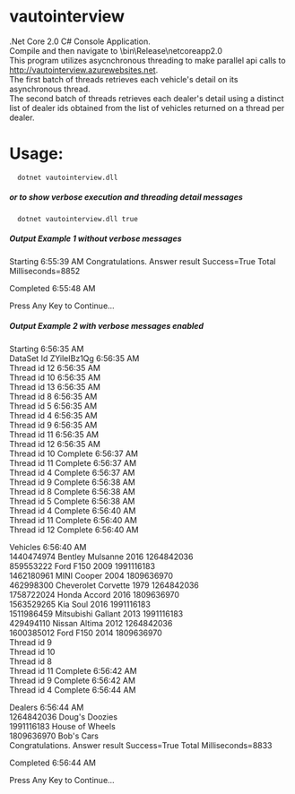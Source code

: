 # vautointerview
.Net Core 2.0 C# Console Application.  
Compile and then navigate to \bin\Release\netcoreapp2.0  
This program utilizes asycnchronous threading to make parallel api calls to http://vautointerview.azurewebsites.net.  
The first batch of threads retrieves each vehicle's detail on its asynchronous thread.  
The second batch of threads retrieves each dealer's detail using a distinct list of dealer ids obtained from the list of vehicles returned on a thread per dealer.
# Usage:
      dotnet vautointerview.dll
##### or to show verbose execution and threading detail messages
      dotnet vautointerview.dll true   
##### Output Example 1 without verbose messages  

Starting 6:55:39 AM
Congratulations. Answer result Success=True Total Milliseconds=8852

Completed 6:55:48 AM  
  
Press Any Key to Continue...     

##### Output Example 2 with verbose messages enabled  
Starting 6:56:35 AM  
DataSet Id ZYileIBz1Qg 6:56:35 AM  
Thread id 12 6:56:35 AM  
Thread id 10 6:56:35 AM  
Thread id 13 6:56:35 AM  
Thread id 8 6:56:35 AM  
Thread id 5 6:56:35 AM  
Thread id 4 6:56:35 AM  
Thread id 9 6:56:35 AM  
Thread id 11 6:56:35 AM  
Thread id 12 6:56:35 AM  
Thread id 10 Complete 6:56:37 AM  
Thread id 11 Complete 6:56:37 AM  
Thread id 4 Complete 6:56:37 AM  
Thread id 9 Complete 6:56:38 AM  
Thread id 8 Complete 6:56:38 AM  
Thread id 5 Complete 6:56:38 AM  
Thread id 4 Complete 6:56:40 AM  
Thread id 11 Complete 6:56:40 AM  
Thread id 12 Complete 6:56:40 AM  

Vehicles 6:56:40 AM  
1440474974 Bentley Mulsanne 2016 1264842036  
859553222 Ford F150 2009 1991116183  
1462180961 MINI Cooper 2004 1809636970  
462998300 Cheverolet Corvette 1979 1264842036  
1758722024 Honda Accord 2016 1809636970  
1563529265 Kia Soul 2016 1991116183  
1511986459 Mitsubishi Gallant 2013 1991116183  
429494110 Nissan Altima 2012 1264842036  
1600385012 Ford F150 2014 1809636970  
Thread id 9  
Thread id 10  
Thread id 8  
Thread id 11 Complete 6:56:42 AM  
Thread id 9 Complete 6:56:42 AM  
Thread id 4 Complete 6:56:44 AM  

Dealers 6:56:44 AM  
1264842036 Doug's Doozies  
1991116183 House of Wheels  
1809636970 Bob's Cars  
Congratulations. Answer result Success=True Total Milliseconds=8833  

Completed 6:56:44 AM  
  
Press Any Key to Continue...  
      
